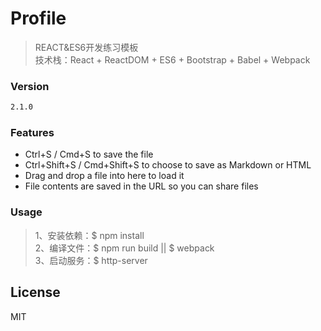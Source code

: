 # Profile
> REACT&ES6开发练习模板  
> 技术栈：React + ReactDOM + ES6 + Bootstrap + Babel + Webpack  

### Version
```sh
2.1.0
```
### Features
 * Ctrl+S / Cmd+S to save the file
 * Ctrl+Shift+S / Cmd+Shift+S to choose to save as Markdown or HTML
 * Drag and drop a file into here to load it
 * File contents are saved in the URL so you can share files

### Usage
> 1、安装依赖：$ npm install  
> 2、编译文件：$ npm run build || $ webpack  
> 3、启动服务：$ http-server  

License
----

MIT
